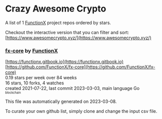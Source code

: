 # Crazy Awesome Crypto
A list of 1 [FunctionX](https://github.com/FunctionX) project repos ordered by stars.  

Checkout the interactive version that you can filter and sort: 
[https://www.awesomecrypto.xyz/](https://www.awesomecrypto.xyz/)  


### [fx-core](https://github.com/FunctionX/fx-core) by [FunctionX](https://github.com/FunctionX)  
  
[https://functionx.gitbook.io](https://functionx.gitbook.io)  
[https://github.com/FunctionX/fx-core](https://github.com/FunctionX/fx-core)  
0.19 stars per week over 84 weeks  
16 stars, 10 forks, 4 watches  
created 2021-07-22, last commit 2023-03-03, main language Go  
<sub><sup>blockchain</sup></sub>


This file was automatically generated on 2023-03-08.  

To curate your own github list, simply clone and change the input csv file.  